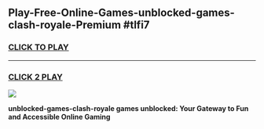 
## Play-Free-Online-Games-unblocked-games-clash-royale-Premium #tlfi7
<h3>
<a href="https://premium.freeplayer.one?title=unblocked-games-clash-royale&ref=8M">CLICK TO PLAY</a></h3>
<hr>

<h3>
<a href="https://premium.freeplayer.one?title=unblocked-games-clash-royale&ref=8M">CLICK 2 PLAY</a>
  
</h3>

<a href="https://premium.freeplayer.one?title=unblocked-games-clash-royale&ref=8M"><img src="https://clearcache.store/games.png"></a>


**unblocked-games-clash-royale games unblocked: Your Gateway to Fun and Accessible Online Gaming**
